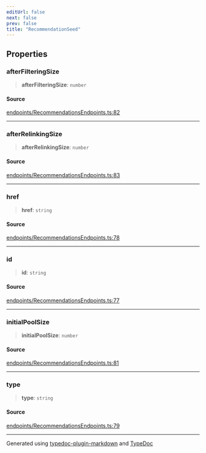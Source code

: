 ```yaml
---
editUrl: false
next: false
prev: false
title: "RecommendationSeed"
---
```


## Properties

### afterFilteringSize

> **afterFilteringSize**: `number`

#### Source

[endpoints/RecommendationsEndpoints.ts:82](https://github.com/fostertheweb/spotify-web-sdk/blob/8d95f4b/src/endpoints/RecommendationsEndpoints.ts#L82)

***

### afterRelinkingSize

> **afterRelinkingSize**: `number`

#### Source

[endpoints/RecommendationsEndpoints.ts:83](https://github.com/fostertheweb/spotify-web-sdk/blob/8d95f4b/src/endpoints/RecommendationsEndpoints.ts#L83)

***

### href

> **href**: `string`

#### Source

[endpoints/RecommendationsEndpoints.ts:78](https://github.com/fostertheweb/spotify-web-sdk/blob/8d95f4b/src/endpoints/RecommendationsEndpoints.ts#L78)

***

### id

> **id**: `string`

#### Source

[endpoints/RecommendationsEndpoints.ts:77](https://github.com/fostertheweb/spotify-web-sdk/blob/8d95f4b/src/endpoints/RecommendationsEndpoints.ts#L77)

***

### initialPoolSize

> **initialPoolSize**: `number`

#### Source

[endpoints/RecommendationsEndpoints.ts:81](https://github.com/fostertheweb/spotify-web-sdk/blob/8d95f4b/src/endpoints/RecommendationsEndpoints.ts#L81)

***

### type

> **type**: `string`

#### Source

[endpoints/RecommendationsEndpoints.ts:79](https://github.com/fostertheweb/spotify-web-sdk/blob/8d95f4b/src/endpoints/RecommendationsEndpoints.ts#L79)

***

Generated using [typedoc-plugin-markdown](https://www.npmjs.com/package/typedoc-plugin-markdown) and [TypeDoc](https://typedoc.org/)
